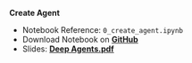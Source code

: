 **Create Agent**

*   Notebook Reference: `0_create_agent.ipynb`
*   Download Notebook on [**GitHub**](https://github.com/langchain-ai/deep-agents-from-scratch/blob/main/notebooks/0_create_agent.ipynb)
*   Slides: **[Deep Agents.pdf](https://files.cdn.thinkific.com/file_uploads/967498/attachments/00f/0c4/f60/Deep_Agents.pdf)**